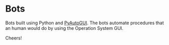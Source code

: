 # Bots

Bots built using Python and [PyAutoGUI](https://pyautogui.readthedocs.io/en/latest/).
The bots automate procedures that an human would do by using the Operation System GUI.

Cheers!
